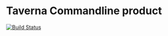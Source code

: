 Taverna Commandline product
===========================

[![Build Status](https://travis-ci.org/taverna/taverna-commandline-product.svg?branch=devel)](https://travis-ci.org/taverna/taverna-commandline-product)

